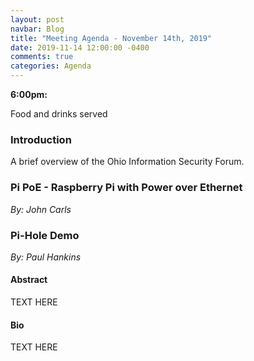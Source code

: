 ```yaml
---
layout: post
navbar: Blog
title: "Meeting Agenda - November 14th, 2019"
date: 2019-11-14 12:00:00 -0400
comments: true
categories: Agenda
---
```


**6:00pm:**

Food and drinks served

### Introduction

A brief overview of the Ohio Information Security Forum.

### **Pi PoE - Raspberry Pi with Power over Ethernet**
_By: John Carls_

### **Pi-Hole Demo**
_By: Paul Hankins_

#### Abstract

TEXT HERE

#### Bio

TEXT HERE
